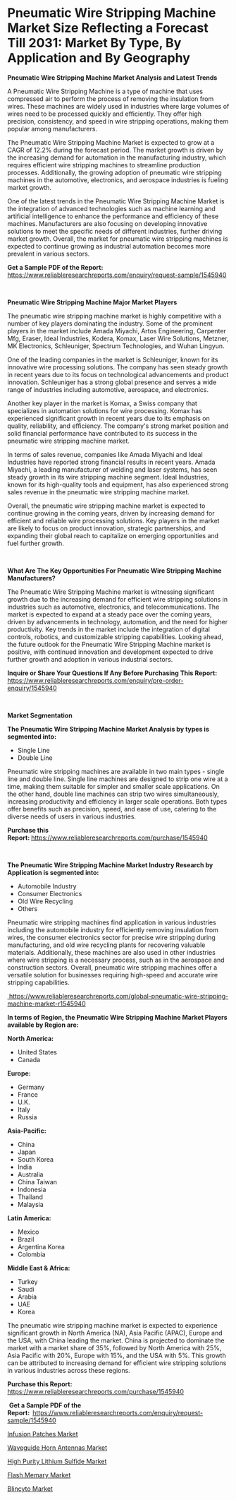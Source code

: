 <p><h1>Pneumatic Wire Stripping Machine Market Size Reflecting a Forecast Till 2031: Market By Type, By Application and By Geography</h1></p><p><strong>Pneumatic Wire Stripping Machine Market Analysis and Latest Trends</strong></p>
<p><p>A Pneumatic Wire Stripping Machine is a type of machine that uses compressed air to perform the process of removing the insulation from wires. These machines are widely used in industries where large volumes of wires need to be processed quickly and efficiently. They offer high precision, consistency, and speed in wire stripping operations, making them popular among manufacturers.</p><p>The Pneumatic Wire Stripping Machine Market is expected to grow at a CAGR of 12.2% during the forecast period. The market growth is driven by the increasing demand for automation in the manufacturing industry, which requires efficient wire stripping machines to streamline production processes. Additionally, the growing adoption of pneumatic wire stripping machines in the automotive, electronics, and aerospace industries is fueling market growth.</p><p>One of the latest trends in the Pneumatic Wire Stripping Machine Market is the integration of advanced technologies such as machine learning and artificial intelligence to enhance the performance and efficiency of these machines. Manufacturers are also focusing on developing innovative solutions to meet the specific needs of different industries, further driving market growth. Overall, the market for pneumatic wire stripping machines is expected to continue growing as industrial automation becomes more prevalent in various sectors.</p></p>
<p><strong>Get a Sample PDF of the Report:&nbsp;</strong> <a href="https://www.reliableresearchreports.com/enquiry/request-sample/1545940">https://www.reliableresearchreports.com/enquiry/request-sample/1545940</a></p>
<p>&nbsp;</p>
<p><strong>Pneumatic Wire Stripping Machine Major Market Players</strong></p>
<p><p>The pneumatic wire stripping machine market is highly competitive with a number of key players dominating the industry. Some of the prominent players in the market include Amada Miyachi, Artos Engineering, Carpenter Mfg, Eraser, Ideal Industries, Kodera, Komax, Laser Wire Solutions, Metzner, MK Electronics, Schleuniger, Spectrum Technologies, and Wuhan Lingyun.</p><p>One of the leading companies in the market is Schleuniger, known for its innovative wire processing solutions. The company has seen steady growth in recent years due to its focus on technological advancements and product innovation. Schleuniger has a strong global presence and serves a wide range of industries including automotive, aerospace, and electronics.</p><p>Another key player in the market is Komax, a Swiss company that specializes in automation solutions for wire processing. Komax has experienced significant growth in recent years due to its emphasis on quality, reliability, and efficiency. The company's strong market position and solid financial performance have contributed to its success in the pneumatic wire stripping machine market.</p><p>In terms of sales revenue, companies like Amada Miyachi and Ideal Industries have reported strong financial results in recent years. Amada Miyachi, a leading manufacturer of welding and laser systems, has seen steady growth in its wire stripping machine segment. Ideal Industries, known for its high-quality tools and equipment, has also experienced strong sales revenue in the pneumatic wire stripping machine market.</p><p>Overall, the pneumatic wire stripping machine market is expected to continue growing in the coming years, driven by increasing demand for efficient and reliable wire processing solutions. Key players in the market are likely to focus on product innovation, strategic partnerships, and expanding their global reach to capitalize on emerging opportunities and fuel further growth.</p></p>
<p>&nbsp;</p>
<p><strong>What Are The Key Opportunities For Pneumatic Wire Stripping Machine Manufacturers?</strong></p>
<p><p>The Pneumatic Wire Stripping Machine market is witnessing significant growth due to the increasing demand for efficient wire stripping solutions in industries such as automotive, electronics, and telecommunications. The market is expected to expand at a steady pace over the coming years, driven by advancements in technology, automation, and the need for higher productivity. Key trends in the market include the integration of digital controls, robotics, and customizable stripping capabilities. Looking ahead, the future outlook for the Pneumatic Wire Stripping Machine market is positive, with continued innovation and development expected to drive further growth and adoption in various industrial sectors.</p></p>
<p><strong>Inquire or Share Your Questions If Any Before Purchasing This Report:</strong> <a href="https://www.reliableresearchreports.com/enquiry/pre-order-enquiry/1545940">https://www.reliableresearchreports.com/enquiry/pre-order-enquiry/1545940</a></p>
<p>&nbsp;</p>
<p><strong>Market Segmentation</strong></p>
<p><strong>The Pneumatic Wire Stripping Machine Market Analysis by types is segmented into:</strong></p>
<p><ul><li>Single Line</li><li>Double Line</li></ul></p>
<p><p>Pneumatic wire stripping machines are available in two main types - single line and double line. Single line machines are designed to strip one wire at a time, making them suitable for simpler and smaller scale applications. On the other hand, double line machines can strip two wires simultaneously, increasing productivity and efficiency in larger scale operations. Both types offer benefits such as precision, speed, and ease of use, catering to the diverse needs of users in various industries.</p></p>
<p><strong>Purchase this Report:&nbsp;</strong><a href="https://www.reliableresearchreports.com/purchase/1545940">https://www.reliableresearchreports.com/purchase/1545940</a></p>
<p>&nbsp;</p>
<p><strong>The Pneumatic Wire Stripping Machine Market Industry Research by Application is segmented into:</strong></p>
<p><ul><li>Automobile Industry</li><li>Consumer Electronics</li><li>Old Wire Recycling</li><li>Others</li></ul></p>
<p><p>Pneumatic wire stripping machines find application in various industries including the automobile industry for efficiently removing insulation from wires, the consumer electronics sector for precise wire stripping during manufacturing, and old wire recycling plants for recovering valuable materials. Additionally, these machines are also used in other industries where wire stripping is a necessary process, such as in the aerospace and construction sectors. Overall, pneumatic wire stripping machines offer a versatile solution for businesses requiring high-speed and accurate wire stripping capabilities.</p></p>
<p><a href="https://www.reliableresearchreports.com/global-pneumatic-wire-stripping-machine-market-r1545940">&nbsp;https://www.reliableresearchreports.com/global-pneumatic-wire-stripping-machine-market-r1545940</a></p>
<p><strong>In terms of Region, the Pneumatic Wire Stripping Machine Market Players available by Region are:</strong></p>
<p>
    <p> <strong> North America: </strong>
        <ul>
            <li>United States</li>
            <li>Canada</li>
        </ul>
        </p> 
    <p> <strong> Europe: </strong>
        <ul>
            <li>Germany</li>
            <li>France</li>
            <li>U.K.</li>
            <li>Italy</li>
            <li>Russia</li>
        </ul>
        </p> 
    <p> <strong> Asia-Pacific: </strong>
        <ul>
            <li>China</li>
            <li>Japan</li>
            <li>South Korea</li>
            <li>India</li>
            <li>Australia</li>
            <li>China Taiwan</li>
            <li>Indonesia</li>
            <li>Thailand</li>
            <li>Malaysia</li>
        </ul>
        </p> 
    <p> <strong> Latin America: </strong>
        <ul>
            <li>Mexico</li>
            <li>Brazil</li>
            <li>Argentina Korea</li>
            <li>Colombia</li>
        </ul>
        </p> 
    <p> <strong> Middle East & Africa: </strong>
        <ul>
            <li>Turkey</li>
            <li>Saudi</li>
            <li>Arabia</li>
            <li>UAE</li>
            <li>Korea</li>
        </ul>
    </p>
    </p>
<p><p>The pneumatic wire stripping machine market is expected to experience significant growth in North America (NA), Asia Pacific (APAC), Europe and the USA, with China leading the market. China is projected to dominate the market with a market share of 35%, followed by North America with 25%, Asia Pacific with 20%, Europe with 15%, and the USA with 5%. This growth can be attributed to increasing demand for efficient wire stripping solutions in various industries across these regions.</p></p>
<p><strong>Purchase this Report: </strong><a href="https://www.reliableresearchreports.com/purchase/1545940">https://www.reliableresearchreports.com/purchase/1545940</a></p>
<p>&nbsp;<strong>Get a Sample PDF of the Report:&nbsp;&nbsp;</strong><a href="https://www.reliableresearchreports.com/enquiry/request-sample/1545940">https://www.reliableresearchreports.com/enquiry/request-sample/1545940</a></p>
<p><strong></strong></p>
<p><p><a href="https://www.linkedin.com/pulse/infusion-patches-market-analysis-report-global-insights-region-83v6c">Infusion Patches Market</a></p><p><a href="https://github.com/jackCarlson644/Market-Research-Report-List-1/blob/main/waveguide-horn-antennas-market.md">Waveguide Horn Antennas Market</a></p><p><a href="https://issuu.com/reportprime-2/docs/high-purity-lithium-sulfide-market-size-2030.pptx">High Purity Lithium Sulfide Market</a></p><p><a href="https://github.com/smithy59/Market-Research-Report-List-1/blob/main/flash-memary-market.md">Flash Memary Market</a></p><p><a href="https://www.linkedin.com/pulse/blincyto-market-analysis-report-global-insights-region-type-drdme">Blincyto Market</a></p></p>